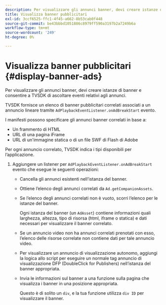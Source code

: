 ```yaml
---
description: Per visualizzare gli annunci banner, devi creare istanze di banner e consentire a TVSDK di ascoltare eventi relativi agli annunci.
title: Visualizza banner pubblicitari
exl-id: 3ccf6525-ffc1-4f45-a662-8b53cab0f448
source-git-commit: be43bbbd1051886c8979ff590a3197b2a7249b6a
workflow-type: tm+mt
source-wordcount: '249'
ht-degree: 0%

---
```


# Visualizza banner pubblicitari {#display-banner-ads}

Per visualizzare gli annunci banner, devi creare istanze di banner e consentire a TVSDK di ascoltare eventi relativi agli annunci.

TVSDK fornisce un elenco di banner pubblicitari correlati associati a un annuncio lineare tramite `AdPlaybackEventListener.onAdBreakStart` evento.

I manifesti possono specificare gli annunci banner correlati in base a:

* Un frammento di HTML
* URL di una pagina iFrame
* URL di un&#39;immagine statica o di un file SWF di Flash di Adobe

Per ogni annuncio correlato, TVSDK indica i tipi disponibili per l’applicazione.

1. Aggiungere un listener per `AdPlaybackEventListener.onAdBreakStart` evento che esegue le seguenti operazioni:

   * Cancella gli annunci esistenti nell’istanza del banner.
   * Ottiene l’elenco degli annunci correlati da `Ad.getCompanionAssets`.
   * Se l’elenco degli annunci correlati non è vuoto, scorri l’elenco per le istanze del banner.

      Ogni istanza del banner (un `AdAsset`) contiene informazioni quali larghezza, altezza, tipo di risorsa (html, iframe o statica) e dati necessari per visualizzare il banner correlato.
   * Se un annuncio video non ha annunci correlati prenotati con esso, l’elenco delle risorse correlate non contiene dati per tale annuncio video.
   * Per visualizzare un annuncio di visualizzazione autonomo, aggiungi la logica allo script per eseguire un normale tag annuncio di visualizzazione DFP (DoubleClick for Publishers) nell’istanza del banner appropriata.
   * Invia le informazioni sul banner a una funzione sulla pagina che visualizza i banner in una posizione appropriata.

      Questo è di solito un `div`, e la tua funzione utilizza `div ID` per visualizzare il banner.

